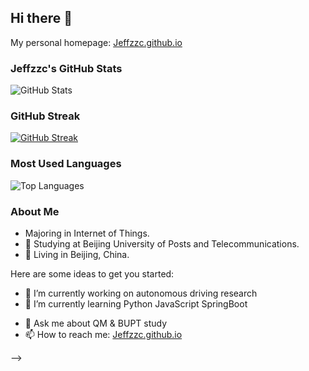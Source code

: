 ## Hi there 👋

My personal homepage: [Jeffzzc.github.io](https://Jeffzzc.github.io)

### Jeffzzc's GitHub Stats

![GitHub Stats](https://github-readme-stats.vercel.app/api?username=Jeffzzc&show_icons=true&count_private=true)

### GitHub Streak

[![GitHub Streak](https://streak-stats.demolab.com?user=Jeffzzc&locale=zh_Hans&date_format=M%20j%5B%2C%20Y%5D&mode=weekly&hide_longest_streak=true)](https://git.io/streak-stats)

### Most Used Languages

![Top Languages](https://github-readme-stats.vercel.app/api/top-langs/?username=Jeffzzc&layout=compact&langs_count=10)

### About Me

- Majoring in Internet of Things.
- 🏫 Studying at Beijing University of Posts and Telecommunications.
- 📍 Living in Beijing, China.



Here are some ideas to get you started:

- 🔭 I’m currently working on autonomous driving research
- 🌱 I’m currently learning Python JavaScript SpringBoot
<!-- - 🤔 I’m looking for help with ... -->
- 💬 Ask me about QM & BUPT study
- 📫 How to reach me: [Jeffzzc.github.io](https://Jeffzzc.github.io)
<!-- - 😄 Pronouns: ...
- ⚡ Fun fact: ... -->
-->
